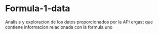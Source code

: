 # Formula-1-data
Analisis y exploracion de los datos proporcionados por la API ergast que contiene informacion relacionada con la formula uno